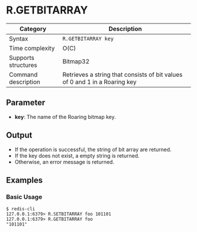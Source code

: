 # R.GETBITARRAY

| Category            | Description                                                                |
| ------------------- | -------------------------------------------------------------------------- |
| Syntax              | `R.GETBITARRAY key`                                                        |
| Time complexity     | O(C)                                                                       |
| Supports structures | Bitmap32                                                                   |
| Command description | Retrieves a string that consists of bit values of 0 and 1 in a Roaring key |

## Parameter

- **key**: The name of the Roaring bitmap key.

## Output

- If the operation is successful, the string of bit array are returned.
- If the key does not exist, a empty string is returned.
- Otherwise, an error message is returned.

## Examples

### Basic Usage

```
$ redis-cli
127.0.0.1:6379> R.SETBITARRAY foo 101101
127.0.0.1:6379> R.GETBITARRAY foo
"101101"
```
